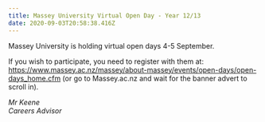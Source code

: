```yaml
---
title: Massey University Virtual Open Day - Year 12/13
date: 2020-09-03T20:58:38.416Z
---
```

Massey University is holding virtual open days 4-5 September. 

If you wish to participate, you need to register with them at: https://www.massey.ac.nz/massey/about-massey/events/open-days/open-days_home.cfm
(or go to Massey.ac.nz and wait for the banner advert to scroll in).

_Mr Keene  
Careers Advisor_
